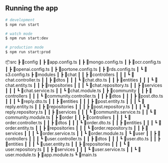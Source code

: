 ## Running the app

```bash
# development
$ npm run start

# watch mode
$ npm run start:dev

# production mode
$ npm run start:prod
```

📦src
┣ 📂config
┃ ┣ 📜app.config.ts
┃ ┣ 📜mongo.config.ts
┃ ┣ 📜ocr.config.ts
┃ ┣ 📜openai.config.ts
┃ ┣ 📜portone.config.ts
┃ ┣ 📜rds.config.ts
┃ ┗ 📜s3.config.ts
┣ 📂modules
┃ ┣ 📂chat
┃ ┃ ┣ 📂controllers
┃ ┃ ┃ ┗ 📜chat.controller.ts
┃ ┃ ┣ 📂dtos
┃ ┃ ┃ ┗ 📜chat.dto.ts
┃ ┃ ┣ 📂entities
┃ ┃ ┃ ┗ 📜chat.entity.ts
┃ ┃ ┣ 📂repositories
┃ ┃ ┃ ┗ 📜chat.repository.ts
┃ ┃ ┣ 📂services
┃ ┃ ┃ ┗ 📜chat.service.ts
┃ ┃ ┗ 📜chat.module.ts
┃ ┣ 📂community
┃ ┃ ┣ 📂controllers
┃ ┃ ┃ ┗ 📜community.controller.ts
┃ ┃ ┣ 📂dtos
┃ ┃ ┃ ┣ 📜post.dto.ts
┃ ┃ ┃ ┗ 📜reply.dto.ts
┃ ┃ ┣ 📂entities
┃ ┃ ┃ ┣ 📜post.entity.ts
┃ ┃ ┃ ┗ 📜reply.entity.ts
┃ ┃ ┣ 📂repositories
┃ ┃ ┃ ┣ 📜post.repository.ts
┃ ┃ ┃ ┗ 📜reply.repository.ts
┃ ┃ ┣ 📂services
┃ ┃ ┃ ┗ 📜community.service.ts
┃ ┃ ┗ 📜community.module.ts
┃ ┣ 📂order
┃ ┃ ┣ 📂controllers
┃ ┃ ┃ ┗ 📜order.controller.ts
┃ ┃ ┣ 📂dtos
┃ ┃ ┃ ┗ 📜order.dto.ts
┃ ┃ ┣ 📂entities
┃ ┃ ┃ ┗ 📜order.entity.ts
┃ ┃ ┣ 📂repositories
┃ ┃ ┃ ┗ 📜order.repository.ts
┃ ┃ ┣ 📂services
┃ ┃ ┃ ┗ 📜order.service.ts
┃ ┃ ┗ 📜order.module.ts
┃ ┗ 📂user
┃ ┃ ┣ 📂controllers
┃ ┃ ┃ ┗ 📜user.controller.ts
┃ ┃ ┣ 📂dtos
┃ ┃ ┃ ┗ 📜user.dto.ts
┃ ┃ ┣ 📂entities
┃ ┃ ┃ ┗ 📜user.entity.ts
┃ ┃ ┣ 📂repositories
┃ ┃ ┃ ┗ 📜user.repository.ts
┃ ┃ ┣ 📂services
┃ ┃ ┃ ┗ 📜user.service.ts
┃ ┃ ┗ 📜user.module.ts
┣ 📜app.module.ts
┗ 📜main.ts
